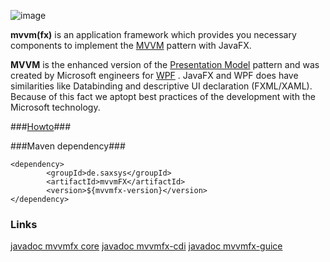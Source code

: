 ![image](http://www.buildpath.de/mvvm/mvvmfx.png)

__mvvm(fx)__ is an application framework which provides you necessary components to implement the [MVVM](../../wiki/MVVM "MVVM") pattern with JavaFX.

__MVVM__ is the enhanced version of the [Presentation Model](http://martinfowler.com/eaaDev/PresentationModel.html "Presentation Model") pattern and was created by Microsoft engineers for [WPF](http://msdn.microsoft.com/en-us/library/ms754130.aspx "WPF") . JavaFX and WPF does have similarities like Databinding and descriptive UI declaration (FXML/XAML). Because of this fact we aptopt best practices of the development with the Microsoft technology.

###[Howto](../../wiki "Howto")###

###Maven dependency###

```
<dependency>
		<groupId>de.saxsys</groupId>
		<artifactId>mvvmFX</artifactId>
		<version>${mvvmfx-version}</version>
</dependency>
```

### Links

[javadoc mvvmfx core](http://sialcasa.github.io/mvvmFX/javadoc/mvvmfx/)
[javadoc mvvmfx-cdi](http://sialcasa.github.io/mvvmFX/javadoc/mvvmfx-cdi/)
[javadoc mvvmfx-guice](http://sialcasa.github.io/mvvmFX/javadoc/mvvmfx-guice/)
